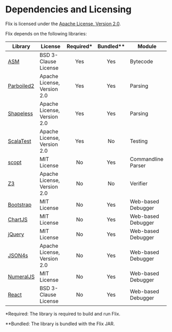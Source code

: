 # Dependencies and Licensing #

Flix is licensed under the [Apache License, Version 2.0](https://github.com/flix/flix/blob/master/LICENSE.md). 

Flix depends on the following libraries:

| Library                                              | License                     | Required* | Bundled** | Module             |
| ---------------------------------------------------- | --------------------------- | :-------: | :-------: | ------------------ |
| [ASM](http://asm.ow2.org/)                           | BSD 3-Clause License        |    Yes    |    Yes    | Bytecode           |
| [Parboiled2](https://github.com/sirthias/parboiled2) | Apache License, Version 2.0 |    Yes    |    Yes    | Parsing            |
| [Shapeless](https://github.com/milessabin/shapeless) | Apache License, Version 2.0 |    Yes    |    Yes    | Parsing            |
| [ScalaTest](http://www.scalatest.org/)               | Apache License, Version 2.0 |    Yes    |     No    | Testing            |
| [scopt](https://github.com/scopt/scopt)              | MIT License                 |     No    |    Yes    | Commandline Parser |
| [Z3](https://github.com/Z3Prover/z3)                 | Apache License, Version 2.0 |     No    |     No    | Verifier           |
| [Bootstrap](http://getbootstrap.com/)                | MIT License                 |     No    |    Yes    | Web-based Debugger |
| [ChartJS](http://www.chartjs.org/)                   | MIT License                 |     No    |    Yes    | Web-based Debugger |
| [jQuery](https://jquery.com/)                        | MIT License                 |     No    |    Yes    | Web-based Debugger |
| [JSON4s](https://github.com/json4s/json4s)           | Apache License, Version 2.0 |     No    |    Yes    | Web-based Debugger |
| [NumeralJS](http://numeraljs.com/)                   | MIT License                 |     No    |    Yes    | Web-based Debugger |
| [React](https://github.com/facebook/react)           | BSD 3-Clause License        |     No    |    Yes    | Web-based Debugger |

*Required: The library is required to build and run Flix. 

**Bundled: The library is bundled with the Flix JAR.
